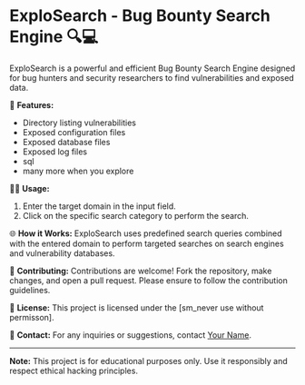 # ExploSearch - Bug Bounty Search Engine 🔍💻

ExploSearch is a powerful and efficient Bug Bounty Search Engine designed for bug hunters and security researchers to find vulnerabilities and exposed data. 

🚀 **Features:**
- Directory listing vulnerabilities
- Exposed configuration files
- Exposed database files
- Exposed log files
- sql
- many more when you explore

👨‍💻 **Usage:**
1. Enter the target domain in the input field.
2. Click on the specific search category to perform the search.

🌐 **How it Works:**
ExploSearch uses predefined search queries combined with the entered domain to perform targeted searches on search engines and vulnerability databases.

📝 **Contributing:**
Contributions are welcome! Fork the repository, make changes, and open a pull request. Please ensure to follow the contribution guidelines.

📄 **License:**
This project is licensed under the [sm_never use without permisson].

📧 **Contact:**
For any inquiries or suggestions, contact [Your Name](mailto:sonab3602@gmail.com).

---
**Note:** This project is for educational purposes only. Use it responsibly and respect ethical hacking principles.
